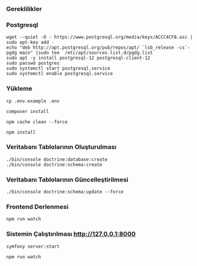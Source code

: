 ### Gereklilikler 

### Postgresql
~~~~
wget --quiet -O - https://www.postgresql.org/media/keys/ACCC4CF8.asc | sudo apt-key add -
echo "deb http://apt.postgresql.org/pub/repos/apt/ `lsb_release -cs`-pgdg main" |sudo tee  /etc/apt/sources.list.d/pgdg.list
sudo apt -y install postgresql-12 postgresql-client-12
sudo passwd postgres
sudo systemctl start postgresql.service
sudo systemctl enable postgresql.service
~~~~

### Yükleme 

````
cp .env.example .env

composer install

npm cache clean --force

npm install

````

### Veritabanı Tablolarının Oluşturulması
````
./bin/console doctrine:database:create
./bin/console doctrine:schema:create
````

### Veritabanı Tablolarının Güncelleştirilmesi
````
./bin/console doctrine:schema:update --force
````


### Frontend Derlenmesi
````
npm run watch
````

### Sistemin Çalıştırılması http://127.0.0.1:8000
````
symfony server:start

npm run watch
````